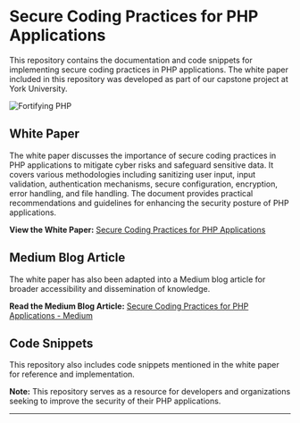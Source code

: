 # Secure Coding Practices for PHP Applications

This repository contains the documentation and code snippets for implementing secure coding practices in PHP applications. The white paper included in this repository was developed as part of our capstone project at York University.

![Fortifying PHP](https://miro.medium.com/v2/resize:fit:828/format:webp/1*nz_lxObVLV1t6yMPrUii7w.png)


## White Paper

The white paper discusses the importance of secure coding practices in PHP applications to mitigate cyber risks and safeguard sensitive data. It covers various methodologies including sanitizing user input, input validation, authentication mechanisms, secure configuration, encryption, error handling, and file handling. The document provides practical recommendations and guidelines for enhancing the security posture of PHP applications.

**View the White Paper:**
[Secure Coding Practices for PHP Applications](https://github.com/ShahVandit8/fortifying_PHP/blob/main/Best%20Practices%20for%20Writing%20Secure%20PHP%20Code.pdf)

## Medium Blog Article

The white paper has also been adapted into a Medium blog article for broader accessibility and dissemination of knowledge.

**Read the Medium Blog Article:**
[Secure Coding Practices for PHP Applications - Medium](https://medium.com/@shahvandit8/fortifying-php-secure-coding-practices-for-php-applications-69493d0ea313)

## Code Snippets

This repository also includes code snippets mentioned in the white paper for reference and implementation.

**Note:** This repository serves as a resource for developers and organizations seeking to improve the security of their PHP applications.

---
